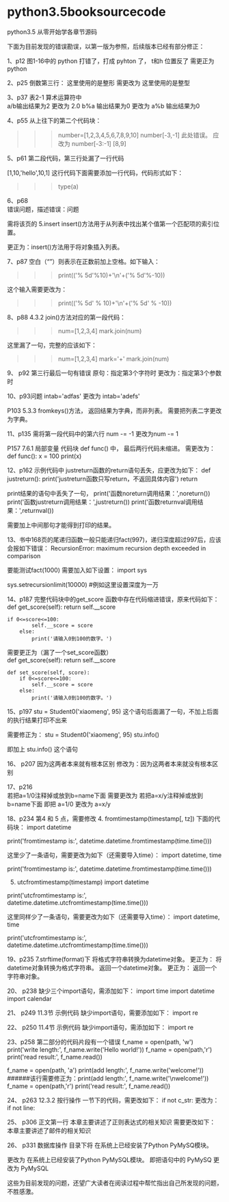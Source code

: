 # python3.5booksourcecode
python3.5 从零开始学各章节源码


下面为目前发现的错误勘误，以第一版为参照，后续版本已经有部分修正：

1、p12
图1-16中的 python 打错了，打成 pyhton 了， t和h 位置反了
需更正为 python


2、p25  倒数第三行：
这里使用的是整形
需更改为  这里使用的是整型


3、p37  表2-1 算术运算符中  
a/b输出结果为2 更改为 2.0
b%a 输出结果为0 更改为 a%b 输出结果为0


4、p55
从上往下的第二个代码块：
>>>number=[1,2,3,4,5,6,7,8,9,10]
>>>number[-3,-1]    此处错误。  应改为 number[-3:-1]
[8,9]


5、p61  第二段代码，第三行处漏了一行代码

[1,10,'hello',10,1]   这行代码下面需要添加一行代码，代码形式如下：

>>>type(a)


6、p68  
错误问题，描述错误：问题 

需将该页的 5.insert
insert()方法用于从列表中找出某个值第一个匹配项的索引位置。

更正为：insert()方法用于将对象插入列表。


7、p87
空白（“”）则表示在正数前加上空格。如下输入：
>>> print(('% 5d'%10)+'\n'+('% 5d'%-10))

这个输入需要更改为：
>>> print(('% 5d' % 10)+'\n'+('% 5d' % -10))


8、p88  4.3.2 join()方法对应的第一段代码：
>>> num=[1,2,3,4]
>>> mark.join(num)

这里漏了一句，完整的应该如下：
>>> num=[1,2,3,4]
>>> mark='+'
>>> mark.join(num)


9、
p92 第三行最后一句有错误
原句：指定第3个字符时
更改为：指定第3个参数时


10、p93问题 
intab='adfas'  更改为 intab='adefs'

P103   5.3.3 fromkeys()方法， 返回结果为字典，而非列表。 需要把列表二字更改为字典。

11、p135
需将第一段代码中的第六行  num -= -1 更改为num -= 1

P157    7.6.1 局部变量 代码块 def func() 中， 最后两行代码未缩进。
需更改为：
def func():
    x = 100
    print(x)

12、p162  示例代码中
justreturn函数的return语句丢失，应更改为如下：
def justreturn():
    print('justreturn函数只写return，不返回具体内容')
	return
	

print结果的语句中丢失了一句，
print('函数noreturn调用结果：',noreturn())
print('函数justreturn调用结果：',justreturn())
print('函数returnval调用结果：',returnval())

需要加上中间那句才能得到打印的结果。


13、书中168页的尾递归函数一般只能递归fact(997)，递归深度超过997后，应该会报如下错误：
RecursionError: maximum recursion depth exceeded in comparison

要能测试fact(1000)
需要加入如下设置：
import sys  
  
sys.setrecursionlimit(10000) #例如这里设置深度为一万  


14、p187 
完整代码块中的get_score 函数中存在代码缩进错误，原来代码如下：
    def get_score(self):
        return self.__score

    if 0<=score<=100:
            self.__score = score
        else:
            print('请输入0到100的数字。')
			
			
需要更正为（漏了一个set_score函数）			
	def get_score(self):
        return self.__score
		
	def set_score(self, score):
		if 0<=score<=100:
            self.__score = score
        else:
            print('请输入0到100的数字。')
		

			
15、p197
stu = Student0('xiaomeng', 95)
这个语句后面漏了一句，不加上后面的执行结果打印不出来

需要修正为：
stu = Student0('xiaomeng', 95)
stu.info()

即加上   stu.info()  这个语句


16、
p207
因为这两者本来就有根本区别   修改为：因为这两者本来就没有根本区别


17、p216  
若把a=1/0注释掉或放到b=name下面
需要更改为
若把a=x/y注释掉或放到b=name下面
即把   a=1/0   更改为    a=x/y
		
			
18、p234
第4 和 5 点，需要修改
4. fromtimestamp(timestamp[, tz]) 下面的代码块：
import datetime

print('fromtimestamp is:', datetime.datetime.fromtimestamp(time.time()))

这里少了一条语句，需要更改为如下（还需要导入time）：
import datetime, time

print('fromtimestamp is:', datetime.datetime.fromtimestamp(time.time()))

5. utcfromtimestamp(timestamp)
import datetime

print('utcfromtimestamp is:', datetime.datetime.utcfromtimestamp(time.time()))

这里同样少了一条语句，需要更改为如下（还需要导入time）：
import datetime, time

print('utcfromtimestamp is:', datetime.datetime.utcfromtimestamp(time.time()))


19、p235
 7.strftime(format)下
 将格式字符串转换为datetime对象。  更正为：  将datetime对象转换为格式字符串。
 返回一个datetime对象。   更正为：   返回一个字符串对象。
 

20、
p238
缺少三个import语句，需添加如下：
import time
import datetime
import calendar


21、
p249
11.3节 示例代码 缺少import语句，需要添加如下：
import re


22、
p250
11.4节  示例代码 缺少import语句，需添加如下：
import re


23、p258
第二部分的代码片段有一个错误
f_name = open(path, 'w')
print('write length:', f_name.write('Hello world!'))
f_name = open(path,'r')
print('read result:', f_name.read())

f_name = open(path, 'a')
print(add length:', f_name.write('welcome!'))    ######该行需要修正为：print(add length:', f_name.write('\nwelcome!'))
f_name = open(path,'r')
print('read result:', f_name.read())


24、
p263
12.3.2 按行操作 一节下的代码，需更改如下：
if not c_str:   更改为：if not line:

			
			
25、
p306
正文第一行
本章主要讲述了正则表达式的相关知识   需要更改如下：
本章主要讲述了邮件的相关知识


26、
p331
数据库操作  目录下将
在系统上已经安装了Python PyMySQ模块。

更改为  在系统上已经安装了Python PyMySQL模块。
即把语句中的 PyMySQ 更改为 PyMySQL



这些为目前发现的问题，还望广大读者在阅读过程中帮忙指出自己所发现的问题，不胜感激。
